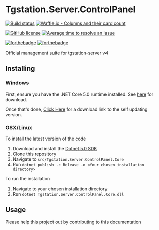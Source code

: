 # Tgstation.Server.ControlPanel

[![Build status](https://ci.appveyor.com/api/projects/status/gl54ng7129t4o5ca/branch/master?svg=true)](https://ci.appveyor.com/project/Cyberboss/Tgstation.Server.ControlPanel/branch/master) [![Waffle.io - Columns and their card count](https://badge.waffle.io/tgstation/Tgstation.Server.ControlPanel.svg?columns=all)](https://waffle.io/tgstation/Tgstation.Server.ControlPanel)

[![GitHub license](https://img.shields.io/github/license/tgstation/Tgstation.Server.ControlPanel.svg)](https://github.com/tgstation/Tgstation.Server.ControlPanel/blob/master/LICENSE) [![Average time to resolve an issue](http://isitmaintained.com/badge/resolution/tgstation/Tgstation.Server.ControlPanel.svg)](http://isitmaintained.com/project/tgstation/Tgstation.Server.ControlPanel "Average time to resolve an issue")

[![forthebadge](http://forthebadge.com/images/badges/made-with-c-sharp.svg)](http://forthebadge.com) [![forthebadge](http://forthebadge.com/images/badges/60-percent-of-the-time-works-every-time.svg)](http://forthebadge.com)

Official management suite for tgstation-server v4

## Installing

### Windows

First, ensure you have the .NET Core 5.0 runtime installed. See [here](https://dotnet.microsoft.com/download/dotnet/current/runtime) for download.

Once that's done, [Click Here](https://github.com/tgstation/Tgstation.Server.ControlPanel/releases/latest) for a download link to the self updating version.

### OSX/Linux

To install the latest version of the code

1. Download and install the [Dotnet 5.0 SDK](https://dotnet.microsoft.com/download/dotnet/5.0)
1. Clone this repository
1. Navigate to `src/Tgstation.Server.ControlPanel.Core`
1. Run `dotnet publish -c Release -o <Your chosen installation directory>`

To run the installation

1. Navigate to your chosen installation directory
2. Run `dotnet Tgstation.Server.ControlPanel.Core.dll`

## Usage

Please help this project out by contributing to this documentation
